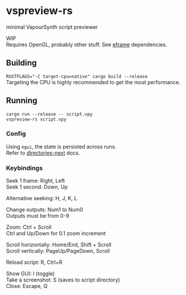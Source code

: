 # vspreview-rs
minimal VapourSynth script previewer  

WIP  
Requires OpenGL, probably other stuff. See [eframe](https://github.com/emilk/egui/tree/master/eframe) dependencies.

## Building
`RUSTFLAGS="-C target-cpu=native" cargo build --release`  
Targeting the CPU is highly recommended to get the most performance.

## Running
`cargo run --release -- script.vpy`  
`vspreview-rs script.vpy`  

### Config
Using `egui`, the state is persisted across runs.  
Refer to [directories-next](https://docs.rs/directories-next/2.0.0/directories_next/struct.ProjectDirs.html#method.data_dir) docs.

### Keybindings
Seek 1 frame: Right, Left  
Seek 1 second: Down, Up  

Alternative seeking: H, J, K, L  

Change outputs: Num1 to Num0  
Outputs must be from 0-9

Zoom: Ctrl + Scroll  
Ctrl and Up/Down for 0.1 zoom increment  

Scroll horizontally: Home/End, Shift + Scroll  
Scroll vertically: PageUp/PageDown, Scroll  

Reload script: R, Ctrl+R  

Show GUI: I (toggle)  
Take a screenshot: S (saves to script directory)  
Close: Escape, Q  
